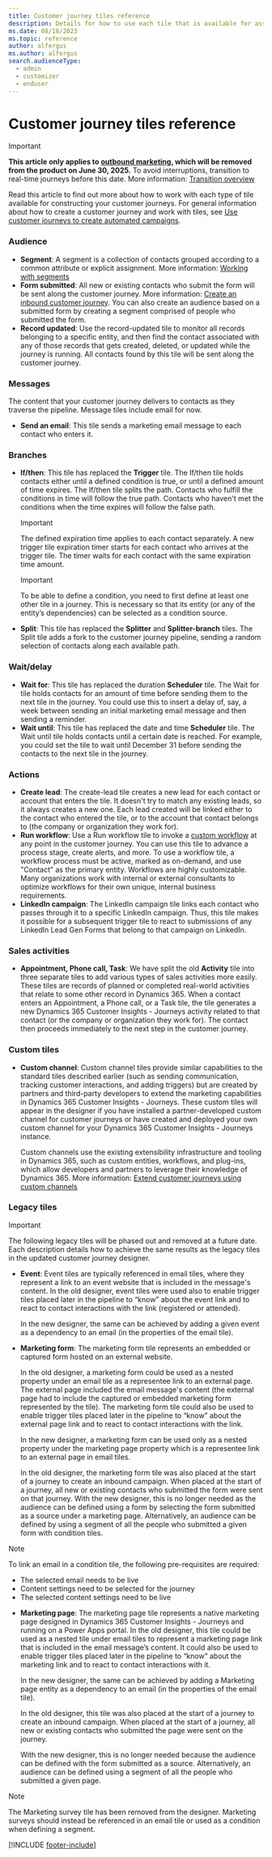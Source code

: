 ```yaml
---
title: Customer journey tiles reference
description: Details for how to use each tile that is available for assembling a customer journey pipeline for Dynamics 365 Customer Insights - Journeys.
ms.date: 08/18/2023
ms.topic: reference
author: alfergus
ms.author: alfergus
search.audienceType: 
  - admin
  - customizer
  - enduser
---
```


# Customer journey tiles reference

> [!IMPORTANT]
> **This article only applies to [outbound marketing](user-guide.md), which will be removed from the product on June 30, 2025.** To avoid interruptions, transition to real-time journeys before this date. More information: [Transition overview](transition-overview.md)

Read this article to find out more about how to work with each type of tile available for constructing your customer journeys. For general information about how to create a customer journey and work with tiles, see [Use customer journeys to create automated campaigns](customer-journeys-create-automated-campaigns.md).

### Audience

- **Segment**: A segment is a collection of contacts grouped according to a common attribute or explicit assignment. More information: [Working with segments](segmentation-lists-subscriptions.md)
- **Form submitted**: All new or existing contacts who submit the form will be sent along the customer journey. More information: [Create an inbound customer journey](create-inbound-customer-journey.md). You can also create an audience based on a submitted form by creating a segment comprised of people who submitted the form.
- **Record updated**: Use the record-updated tile to monitor all records belonging to a specific entity, and then find the contact associated with any of those records that gets created, deleted, or updated while the journey is running. All contacts found by this tile will be sent along the customer journey.

### Messages

The content that your customer journey delivers to contacts as they traverse the pipeline. Message tiles include email for now.

- **Send an email**: This tile sends a marketing email message to each contact who enters it.

### Branches

- **If/then**: This tile has replaced the **Trigger** tile. The If/then tile holds contacts either until a defined condition is true, or until a defined amount of time expires. The If/then tile splits the path. Contacts who fulfill the conditions in time will follow the true path. Contacts who haven't met the conditions when the time expires will follow the false path.

    > [!IMPORTANT]
    > The defined expiration time applies to each contact separately.  A new trigger tile expiration timer starts for each contact who arrives at the trigger tile. The timer waits for each contact with the same expiration time amount.

    > [!IMPORTANT]
    > To be able to define a condition, you need to first define at least one other tile in a journey. This is necessary so that its entity (or any of the entity’s dependencies) can be selected as a condition source.

- **Split**: This tile has replaced the **Splitter** and **Splitter-branch** tiles. The Split tile adds a fork to the customer journey pipeline, sending a random selection of contacts along each available path.

### Wait/delay

- **Wait for**: This tile has replaced the duration **Scheduler** tile. The Wait for tile holds contacts for an amount of time before sending them to the next tile in the journey. You could use this to insert a delay of, say, a week between sending an initial marketing email message and then sending a reminder.
- **Wait until**: This tile has replaced the date and time **Scheduler** tile. The Wait until tile holds contacts until a certain date is reached. For example, you could set the tile to wait until December 31 before sending the contacts to the next tile in the journey.

### Actions

- **Create lead**: The create-lead tile creates a new lead for each contact or account that enters the tile. It doesn't try to match any existing leads, so it always creates a new one. Each lead created will be linked either to the contact who entered the tile, or to the account that contact belongs to (the company or organization they work for).
- **Run workflow**: Use a Run workflow tile to invoke a [custom workflow](/dynamics365/customerengagement/on-premises/customize/workflow-processes) at any point in the customer journey. You can use this tile to advance a process stage, create alerts, and more. To use a workflow tile, a workflow process must be active, marked as on-demand, and use "Contact" as the primary entity. Workflows are highly customizable. Many organizations work with internal or external consultants to optimize workflows for their own unique, internal business requirements.
- **LinkedIn campaign**: The LinkedIn campaign tile links each contact who passes through it to a specific LinkedIn campaign. Thus, this tile makes it possible for a subsequent trigger tile to react to submissions of any LinkedIn Lead Gen Forms that belong to that campaign on LinkedIn.

### Sales activities

- **Appointment, Phone call, Task**: We have split the old **Activity** tile into three separate tiles to add various types of sales activities more easily. These tiles are records of planned or completed real-world activities that relate to some other record in Dynamics 365. When a contact enters an Appointment, a Phone call, or a Task tile, the tile generates a new Dynamics 365 Customer Insights - Journeys activity related to that contact (or the company or organization they work for). The contact then proceeds immediately to the next step in the customer journey.

### Custom tiles

- **Custom channel**: Custom channel tiles provide similar capabilities to the standard tiles described earlier (such as sending communication, tracking customer interactions, and adding triggers) but are created by partners and third-party developers to extend the marketing capabilities in Dynamics 365 Customer Insights - Journeys. These custom tiles will appear in the designer if you have installed a partner-developed custom channel for customer journeys or have created and deployed your own custom channel for your Dynamics 365 Customer Insights - Journeys instance.

  Custom channels use the existing extensibility infrastructure and tooling in Dynamics 365, such as custom entities, workflows, and plug-ins, which allow developers and partners to leverage their knowledge of Dynamics 365. More information: [Extend customer journeys using custom channels](./developer/extend-customer-journeys-custom-channels.md)

### Legacy tiles

> [!IMPORTANT]
> The following legacy tiles will be phased out and removed at a future date. Each description details how to achieve the same results as the legacy tiles in the updated customer journey designer.

- **Event**: Event tiles are typically referenced in email tiles, where they represent a link to an event website that is included in the message's content. In the old designer, event tiles were used also to enable trigger tiles placed later in the pipeline to “know” about the event link and to react to contact interactions with the link (registered or attended). 

  In the new designer, the same can be achieved by adding a given event as a dependency to an email (in the properties of the email tile). <br>
    
- **Marketing form**: The marketing form tile represents an embedded or captured form hosted on an external website. 

  In the old designer, a marketing form could be used as a nested property under an email tile as a representee link to an external page. The external page included the email message's content (the external page had to include the captured or embedded marketing form represented by the tile). The marketing form tile could also be used to enable trigger tiles placed later in the pipeline to “know” about the external page link and to react to contact interactions with the link.

  In the new designer, a marketing form can be used only as a nested property under the marketing page property which is a representee link to an external page in email tiles.

  In the old designer, the marketing form tile was also placed at the start of a journey to create an inbound campaign. When placed at the start of a journey, all new or existing contacts who submitted the form were sent on that journey. With the new designer, this is no longer needed as the audience can be defined using a form by selecting the form submitted as a source under a marketing page. Alternatively, an audience can be defined by using a segment of all the people who submitted a given form with condition tiles.
  
> [!NOTE]
> To link an email in a condition tile, the following pre-requisites are required:
> - The selected email needs to be live
> - Content settings need to be selected for the journey
> - The selected content settings need to be live

- **Marketing page**: The marketing page tile represents a native marketing page designed in Dynamics 365 Customer Insights - Journeys and running on a Power Apps portal. In the old designer, this tile could be used as a nested tile under email tiles to represent a marketing page link that is included in the email message’s content. It could also be used to enable trigger tiles placed later in the pipeline to “know” about the marketing link and to react to contact interactions with it. 

  In the new designer, the same can be achieved by adding a Marketing page entity as a dependency to an email (in the properties of the email tile). 

  In the old designer, this tile was also placed at the start of a journey to create an inbound campaign. When placed at the start of a journey, all new or existing contacts who submitted the page were sent on the journey. 
  
  With the new designer, this is no longer needed because the audience can be defined with the form submitted as a source. Alternatively, an audience can be defined using a segment of all the people who submitted a given page.

> [!NOTE]
> The Marketing survey tile has been removed from the designer. Marketing surveys should instead be referenced in an email tile or used as a condition when defining a segment.

[!INCLUDE [footer-include](./includes/footer-banner.md)]
